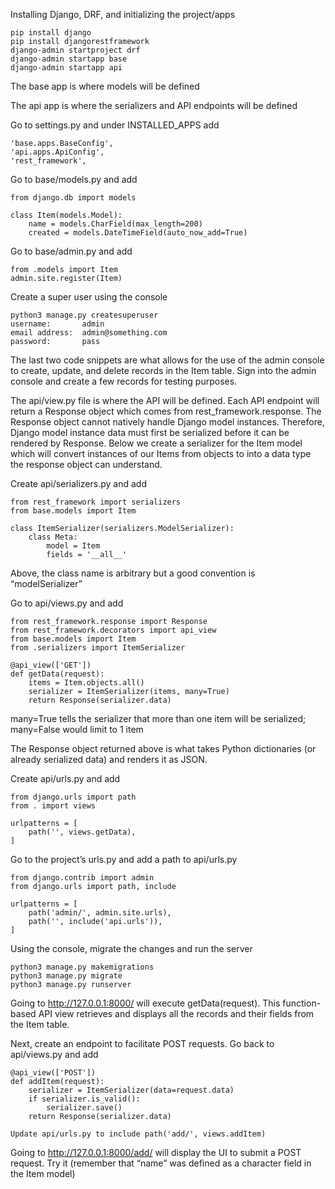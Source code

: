 Installing Django, DRF, and initializing the project/apps

    pip install django
    pip install djangorestframework
    django-admin startproject drf
    django-admin startapp base
    django-admin startapp api

The base app is where models will be defined

The api app is where the serializers and API endpoints will be defined

Go to settings.py and under INSTALLED_APPS add

    'base.apps.BaseConfig',
    'api.apps.ApiConfig',
    'rest_framework',

Go to base/models.py and add

    from django.db import models

    class Item(models.Model):
        name = models.CharField(max_length=200)
        created = models.DateTimeField(auto_now_add=True)

Go to base/admin.py and add

    from .models import Item
    admin.site.register(Item)

Create a super user using the console

    python3 manage.py createsuperuser
    username:       admin
    email address:  admin@something.com
    password:       pass

The last two code snippets are what allows for the use of the admin console to create, update, and delete records in the  Item table. Sign into the admin console and create a few records for testing purposes.

The api/view.py file is where the API will be defined. Each API endpoint will return a Response object which comes from rest_framework.response. The Response object cannot natively handle Django model instances. Therefore, Django model instance data must first be serialized before it can be rendered by Response. Below we create a serializer for the Item model which will convert instances of our Items from objects to into a data type the response object can understand.

Create api/serializers.py and add

    from rest_framework import serializers
    from base.models import Item

    class ItemSerializer(serializers.ModelSerializer):
        class Meta:
            model = Item
            fields = '__all__'

Above, the class name is arbitrary but a good convention is “modelSerializer”

Go to api/views.py and add

    from rest_framework.response import Response
    from rest_framework.decorators import api_view
    from base.models import Item
    from .serializers import ItemSerializer

    @api_view(['GET'])
    def getData(request):
        items = Item.objects.all()
        serializer = ItemSerializer(items, many=True)
        return Response(serializer.data)

many=True tells the serializer that more than one item will be serialized; many=False would limit to 1 item

The Response object returned above is what takes Python dictionaries (or already serialized data) and renders it as JSON.

Create api/urls.py and add

    from django.urls import path
    from . import views

    urlpatterns = [
        path('', views.getData),
    ]

Go to the project’s urls.py and add a path to  api/urls.py

    from django.contrib import admin
    from django.urls import path, include

    urlpatterns = [
        path('admin/', admin.site.urls),
        path('', include('api.urls')),
    ]

Using the console, migrate the changes and run the server

    python3 manage.py makemigrations
    python3 manage.py migrate
    python3 manage.py runserver

Going to http://127.0.0.1:8000/ will execute getData(request). This function-based API view retrieves and displays all the records and their fields from the Item table.

Next, create an endpoint to facilitate POST requests. Go back to api/views.py and add

    @api_view(['POST'])
    def addItem(request):
        serializer = ItemSerializer(data=request.data)
        if serializer.is_valid():
            serializer.save()
        return Response(serializer.data)

    Update api/urls.py to include path('add/', views.addItem)

Going to http://127.0.0.1:8000/add/ will display the UI to submit a POST request. Try it (remember that “name” was defined as a character field in the Item model)